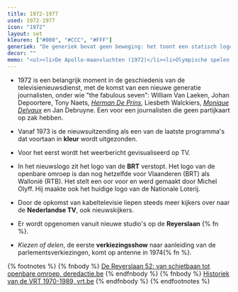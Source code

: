 ```yaml
---
title: 1972-1977
used: 1972-1977
icon: "1972"
layout: set
kleuren: ["#000", "#CCC", "#FFF"]
generiek: "De generiek bevat geen beweging: het toont een statisch logo met daarin verstopt de letter 'N' van nieuws, een oog, maar ook het toenmalige logo van de BRT."
decor: ""
memo: "<ul><li>De Apollo-maanvluchten (1972)</li><li>Olympische spelen in München (1972)</li></ul>"
---
```


* 1972 is een belangrijk moment in de geschiedenis van de televisienieuwsdienst, met de komst van een nieuwe generatie journalisten, onder wie "the fabulous seven": William Van Laeken, Johan Depoortere, Tony Naets, <a href="/anker/herman-de-prins"><em>Herman De Prins</em></a>, Liesbeth Walckiers, <a href="/anker/monique-delvaux"><em>Monique Delvaux</em></a> en Jan Debruyne. Een voor een journalisten die geen partijkaart op zak hebben.

* Vanaf 1973 is de nieuwsuitzending als een van de laatste programma's dat voortaan in **kleur** wordt uitgezonden.

* Voor het eerst wordt het weerbericht gevisualiseerd op TV.

* In het nieuwslogo zit het logo van de **BRT** verstopt. Het logo van de openbare omroep is dan nog hetzelfde voor Vlaanderen (BRT) als Wallonië (RTB). Het stelt een oor voor en werd gemaakt door Michel Olyff. Hij maakte ook het huidige logo van de Nationale Loterij.

* Door de opkomst van kabeltelevisie liepen steeds meer kijkers over naar de **Nederlandse TV**, ook nieuwskijkers.

* Er wordt opgenomen vanuit nieuwe studio's op de **Reyerslaan** {% fn %}.

* <cite>Kiezen of delen</cite>, de eerste **verkiezingsshow** naar aanleiding van de parlementsverkiezingen, komt op antenne in 1974{% fn %}.

{% footnotes %}
   {% fnbody %}
      <a href="http://deredactie.be/cm/vrtnieuws/cultuur%2Ben%2Bmedia/media/1.1602717" target="_blank">De Reyerslaan 52: van schietbaan tot openbare omroep, deredactie.be</a>
   {% endfnbody %}
   {% fnbody %}
      <a href="https://www.vrt.be/nl/aanbod/historiek/tijdlijn/1970-1989/" target="_blank">Historiek van de VRT 1970-1989, vrt.be</a>
    {% endfnbody %}
{% endfootnotes %}
